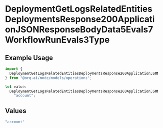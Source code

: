 # DeploymentGetLogsRelatedEntitiesDeploymentsResponse200ApplicationJSONResponseBodyData5Evals7WorkflowRunEvals3Type

## Example Usage

```typescript
import {
  DeploymentGetLogsRelatedEntitiesDeploymentsResponse200ApplicationJSONResponseBodyData5Evals7WorkflowRunEvals3Type,
} from "@orq-ai/node/models/operations";

let value:
  DeploymentGetLogsRelatedEntitiesDeploymentsResponse200ApplicationJSONResponseBodyData5Evals7WorkflowRunEvals3Type =
    "account";
```

## Values

```typescript
"account"
```